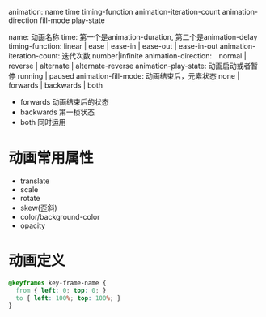 animation: name time timing-function animation-iteration-count animation-direction fill-mode play-state

name: 动画名称
time: 第一个是animation-duration, 第二个是animation-delay
timing-function: linear | ease | ease-in | ease-out | ease-in-out
animation-iteration-count: 迭代次数  number|infinite
animation-direction:　normal | reverse | alternate | alternate-reverse
animation-play-state: 动画启动或者暂停 running | paused
animation-fill-mode: 动画结束后，元素状态 none | forwards | backwards | both
  - forwards 动画结束后的状态
  - backwards 第一桢状态
  - both 同时运用

# 动画常用属性
- translate
- scale
- rotate
- skew(歪斜)
- color/background-color
- opacity


# 动画定义
```css
@keyframes key-frame-name {
  from { left: 0; top: 0; }
  to { left: 100%; top: 100%; }
}
```

